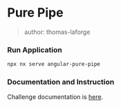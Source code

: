 # Pure Pipe

> author: thomas-laforge

### Run Application

```bash
npx nx serve angular-pure-pipe
```

### Documentation and Instruction

Challenge documentation is [here](https://angular-challenges.vercel.app/challenges/angular/8-pure-pipe/).

